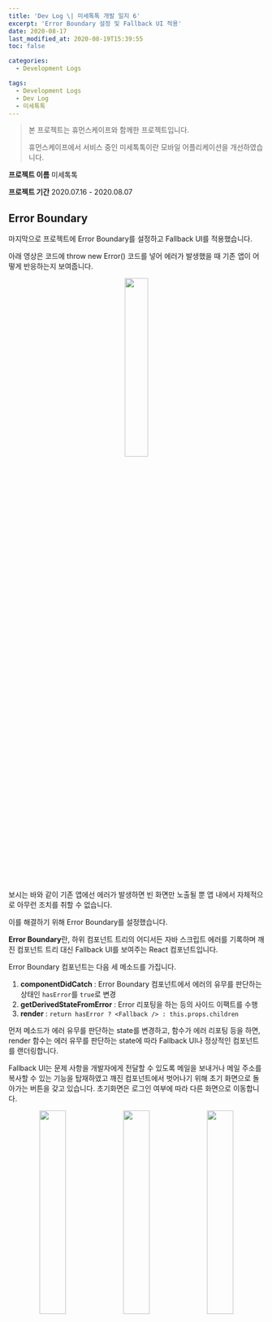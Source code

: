 ```yaml
---
title: 'Dev Log \| 미세톡톡 개발 일지 6'
excerpt: 'Error Boundary 설정 및 Fallback UI 적용'
date: 2020-08-17
last_modified_at: 2020-08-19T15:39:55
toc: false

categories:
  - Development Logs

tags:
  - Development Logs
  - Dev Log
  - 미세톡톡
---
```


> 본 프로젝트는 휴먼스케이프와 함께한 프로젝트입니다.
>
> 휴먼스케이프에서 서비스 중인 미세톡톡이란 모바일 어플리케이션을 개선하였습니다.

**프로젝트 이름** 미세톡톡

**프로젝트 기간** 2020.07.16 - 2020.08.07

## Error Boundary
마지막으로 프로젝트에 Error Boundary를 설정하고 Fallback UI를 적용했습니다.

아래 영상은 코드에 throw new Error() 코드를 넣어 에러가 발생했을 때 기존 앱이 어떻게 반응하는지 보여줍니다.

<div style="text-align:center;">
  <img src="/assets/images/devlog-miseTokTok/whiteScreen.gif" width="30%" />
</div>
<br>

보시는 바와 같이 기존 앱에선 에러가 발생하면 빈 화면만 노출될 뿐 앱 내에서 자체적으로 아무런 조치를 취할 수 없습니다.

이를 해결하기 위해 Error Boundary를 설정했습니다.

**Error Boundary**란, 하위 컴포넌트 트리의 어디서든 자바 스크립트 에러를 기록하며 깨진 컴포넌트 트리 대신 Fallback UI를 보여주는 React 컴포넌트입니다.

Error Boundary 컴포넌트는 다음 세 메소드를 가집니다.

1. **componentDidCatch**
: Error Boundary 컴포넌트에서 에러의 유무를 판단하는 상태인 `hasError`를 `true`로 변경
1. **getDerivedStateFromError**
: Error 리포팅을 하는 등의 사이드 이팩트를 수행
1. **render**
: `return hasError ? <Fallback /> : this.props.children`

먼저  메소드가 에러 유무를 판단하는 state를 변경하고,  함수가 에러 리포팅 등을 하면, render 함수는 에러 유무를 판단하는 state에 따라 Fallback UI나 정상적인 컴포넌트를 랜더링합니다.

Fallback UI는 문제 사항을 개발자에게 전달할 수 있도록 메일을 보내거나 메일 주소를 복사할 수 있는 기능을 탑재하였고 깨진 컴포넌트에서 벗어나기 위해 초기 화면으로 돌아가는 버튼을 갖고 있습니다.
초기화면은 로그인 여부에 따라 다른 화면으로 이동합니다.

<div style="text-align:center;">
  <img src="/assets/images/devlog-miseTokTok/intro.gif" width="32%" />
  <img src="/assets/images/devlog-miseTokTok/home.gif" width="32%" />
  <img src="/assets/images/devlog-miseTokTok/mail.gif" width="32%" />
</div>